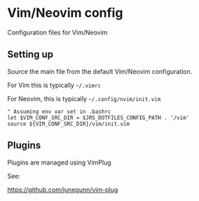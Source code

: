 # Vim/Neovim config

Configuration files for Vim/Neovim

## Setting up

Source the main file from the default Vim/Neovim configuration.

For Vim this is typically `~/.vimrc`

For Neovim, this is typically `~/.config/nvim/init.vim`

```vim
" Assuming env var set in .bashrc
let $VIM_CONF_SRC_DIR = $JRS_DOTFILES_CONFIG_PATH . '/vim'
source ${VIM_CONF_SRC_DIR}/vim/init.vim
```

## Plugins

Plugins are managed using VimPlug

See:

https://github.com/junegunn/vim-plug
